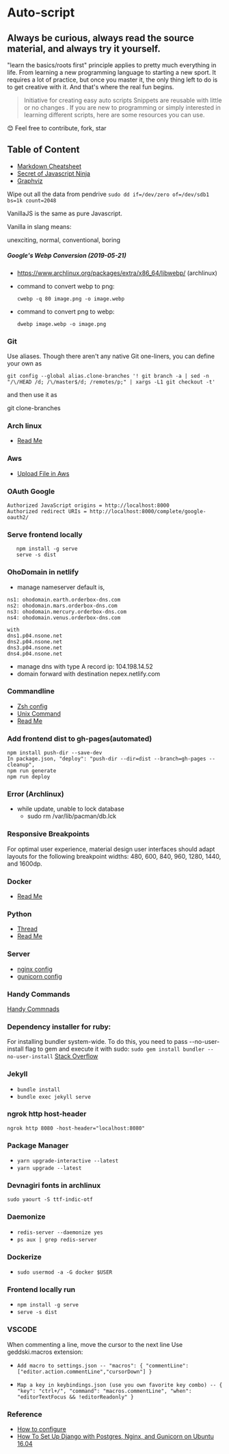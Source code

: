 # Auto-script

## Always be curious, always read the source material, and always try it yourself.

"learn the basics/roots first" principle applies to pretty much everything in life. From learning a new programming language to starting a new sport. It requires a lot of practice, but once you master it, the only thing left to do is to get creative with it. And that's where the real fun begins.

> Initiative for creating easy auto scripts
> Snippets are reusable with little or no changes . If you are new to programming or simply interested in learning different scripts, here are some resources you can use.

:blush: Feel free to contribute, fork, star

## Table of Content

- [Markdown Cheatsheet](./tipsandtricks/markdown)
- [Secret of Javascript Ninja](./tipsandtricks/js/secretofjavascriptninja)
- [Graphviz](tech/lang/python/README.md)

Wipe out all the data from pendrive
`sudo dd if=/dev/zero of=/dev/sdb1 bs=1k count=2048`

VanillaJS is the same as pure Javascript.

Vanilla in slang means:

unexciting, normal, conventional, boring

##### Google's Webp Conversion (2019-05-21)

- https://www.archlinux.org/packages/extra/x86_64/libwebp/ (archlinux)
- command to convert webp to png:

  `cwebp -q 80 image.png -o image.webp`

- command to convert png to webp:

  `dwebp image.webp -o image.png`

### Git

Use aliases. Though there aren't any native Git one-liners, you can define your own as

```
git config --global alias.clone-branches '! git branch -a | sed -n "/\/HEAD /d; /\/master$/d; /remotes/p;" | xargs -L1 git checkout -t'
```

and then use it as

git clone-branches

### Arch linux

- [Read Me](tech/linux/archlinux/ArchLinux.md)

### Aws

- [Upload File in Aws](tech/cloudcomputing/aws/upload_file_aws.py)

### OAuth Google

```
Authorized JavaScript origins = http://localhost:8000
Authorized redirect URIs = http://localhost:8000/complete/google-oauth2/
```

### Serve frontend locally

```
   npm install -g serve
   serve -s dist
```

### OhoDomain in netlify

- manage nameserver default is,

```
ns1: ohodomain.earth.orderbox-dns.com
ns2: ohodomain.mars.orderbox-dns.com
ns3: ohodomain.mercury.orderbox-dns.com
ns4: ohodomain.venus.orderbox-dns.com

with
dns1.p04.nsone.net
dns2.p04.nsone.net
dns3.p04.nsone.net
dns4.p04.nsone.net
```

- manage dns with type A record ip: 104.198.14.52
- domain forward with destination nepex.netlify.com

### Commandline

- [Zsh config](tech/linux/commandline/zsh/.zshrc)
- [Unix Command](tech/linux/commandline/unix-command/readme.md)
- [Read Me](tech/linux/commandline/readme.md)

### Add frontend dist to gh-pages(automated)

```
npm install push-dir --save-dev
In package.json, "deploy": "push-dir --dir=dist --branch=gh-pages --cleanup",
npm run generate
npm run deploy
```

### Error (Archlinux)

- while update, unable to lock database
  - sudo rm /var/lib/pacman/db.lck

### Responsive Breakpoints

For optimal user experience, material design user interfaces should adapt layouts for the following breakpoint widths: 480, 600, 840, 960, 1280, 1440, and 1600dp.

### Docker

- [Read Me](tech/web/fullstack/Backend/docker/readme.md)

### Python

- [Thread](tech/lang/python/thread.py)
- [Read Me](tech/lang/python/readme.md)

### Server

- [nginx config](tech/web/fullstack/Backend/server_setup/nginx_setup/nginx.conf)
- [gunicorn config](tech/web/fullstack/Backend/server_setup/nginx_setup/gunicorn.service)

### Handy Commands

[Handy Commnads](./HandyCommands)

### Dependency installer for ruby:

For installing bundler system-wide. To do this, you need to pass --no-user-install flag to gem and execute it with sudo:
`sudo gem install bundler --no-user-install`
[Stack Overflow](https://stackoverflow.com/questions/28072128/zsh-command-not-found-bundle-after-gem-install-bundle)

### Jekyll

- `bundle install`
- `bundle exec jekyll serve`

### ngrok http host-header

`ngrok http 8080 -host-header="localhost:8080"`

### Package Manager

- `yarn upgrade-interactive --latest`
- `yarn upgrade --latest`

### Devnagiri fonts in archlinux

`sudo yaourt -S ttf-indic-otf`

### Daemonize

- `redis-server --daemonize yes`
- `ps aux | grep redis-server`

### Dockerize

- `sudo usermod -a -G docker $USER`

### Frontend locally run

- `npm install -g serve`
- `serve -s dist`

### VSCODE

When commenting a line, move the cursor to the next line
Use geddski.macros extension:

- `Add macro to settings.json -- "macros": { "commentLine": ["editor.action.commentLine","cursorDown"] }`

- `Map a key in keybindings.json (use you own favorite key combo) -- { "key": "ctrl+/", "command": "macros.commentLine", "when": "editorTextFocus && !editorReadonly" }`

### Reference

- [How to configure](https://linode.com/docs/web-servers/nginx/how-to-configure-nginx/)
- [How To Set Up Django with Postgres, Nginx, and Gunicorn on Ubuntu 16.04](https://www.digitalocean.com/community/tutorials/how-to-set-up-django-with-postgres-nginx-and-gunicorn-on-ubuntu-16-04#create-a-gunicorn-systemd-service-file)
